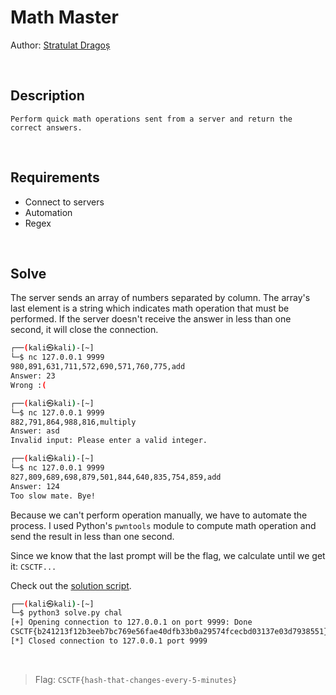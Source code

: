 # Math Master
Author: [Stratulat Dragoș](https://www.linkedin.com/in/stratulat-dragos-6b9a09227)

<br>

## Description
```
Perform quick math operations sent from a server and return the correct answers.
```

<br>

## Requirements
- Connect to servers
- Automation
- Regex

<br>

## Solve
The server sends an array of numbers separated by column. 
The array's last element is a string which indicates math operation that must be performed. 
If the server doesn't receive the answer in less than one second, it will close the connection.

```bash
┌──(kali㉿kali)-[~]
└─$ nc 127.0.0.1 9999              
980,891,631,711,572,690,571,760,775,add
Answer: 23
Wrong :(

┌──(kali㉿kali)-[~]
└─$ nc 127.0.0.1 9999
882,791,864,988,816,multiply
Answer: asd
Invalid input: Please enter a valid integer.

┌──(kali㉿kali)-[~]
└─$ nc 127.0.0.1 9999
827,809,689,698,879,501,844,640,835,754,859,add
Answer: 124
Too slow mate. Bye!
```

Because we can't perform operation manually, we have to automate the process. 
I used Python's `pwntools` module to compute math operation and send the result in less than one second.

Since we know that the last prompt will be the flag, we calculate until we get it: `CSCTF...`

Check out the [solution script](./solve/solve.py).

```bash
┌──(kali㉿kali)-[~]
└─$ python3 solve.py chal
[+] Opening connection to 127.0.0.1 on port 9999: Done
CSCTF{b241213f12b3eeb7bc769e56fae40dfb33b0a29574fcecbd03137e03d7938551}
[*] Closed connection to 127.0.0.1 port 9999
```

<br>

> Flag: `CSCTF{hash-that-changes-every-5-minutes}`